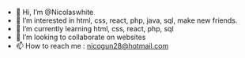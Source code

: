- 👋 Hi, I’m @Nicolaswhite
- 👀 I’m interested in html, css, react, php, java, sql, make new friends.
- 🌱 I’m currently learning html, css, react, php, sql
- 💞️ I’m looking to collaborate on websites
- 📫 How to reach me : nicogun28@hotmail.com

<!---
Nicolaswhite/Nicolaswhite is a ✨ special ✨ repository because its `README.md` (this file) appears on your GitHub profile.
You can click the Preview link to take a look at your changes.
--->
